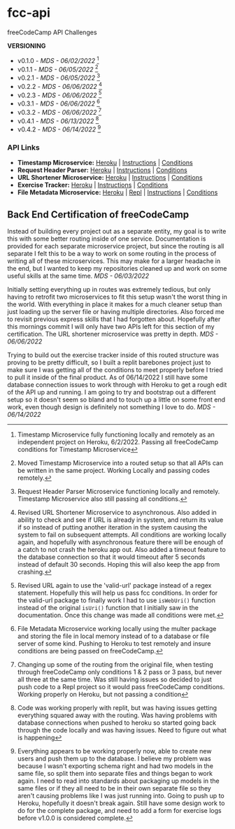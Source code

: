 # fcc-api
freeCodeCamp API Challenges

**VERSIONING**
- v0.1.0 - *MDS - 06/02/2022* [^1]
- v0.1.1 - *MDS - 06/05/2022* [^2]
- v0.2.1 - *MDS - 06/05/2022* [^3]
- v0.2.2 - *MDS - 06/06/2022* [^4]
- v0.2.3 - *MDS - 06/06/2022* [^5]
- v0.3.1 - *MDS - 06/06/2022* [^6]
- v0.3.2 - *MDS - 06/06/2022* [^7]
- v0.4.1 - *MDS - 06/13/2022* [^8]
- v0.4.2 - *MDS - 06/14/2022* [^9]

[^1]: Timestamp Microservice fully functioning locally and remotely as an independent project on Heroku, 6/2/2022. Passing all freeCodeCamp conditions for Timestamp Microservice
[^2]: Moved Timestamp Microservice into a routed setup so that all APIs can be written in the same project. Working Locally and passing codes remotely.
[^3]: Request Header Parser Microservice functioning locally and remotely. Timestamp Microservice also still passing all conditions.
[^4]: Revised URL Shortener Microservice to asynchronous. Also added in ability to check and see if URL is already in system, and return its value if so instead of putting another iteration in the system causing the system to fail on subsequent attempts. All conditions are working locally again, and hopefully with asynchronous feature there will be enough of a catch to not crash the heroku app out. Also added a timeout feature to the database connection so that it would timeout after 5 seconds instead of default 30 seconds. Hoping this will also keep the app from crashing.
[^5]: Revised URL again to use the 'valid-url' package instead of a regex statement. Hopefully this will help us pass fcc conditions. In order for the valid-url package to finally work I had to use `isWebUri()` function instead of the original `isUri()` function that I initially saw in the documentation. Once this change was made all conditions were met.
[^6]: File Metadata Microservice working locally using the multer package and storing the file in local memory instead of to a database or file server of some kind. Pushing to Heroku to test remotely and insure conditions are being passed on freeCodeCamp.
[^7]: Changing up some of the routing from the original file, when testing through freeCodeCamp only conditions 1 & 2 pass or 3 pass, but never all three at the same time. Was still having issues so decided to just push code to a Repl project so it would pass freeCodeCamp conditions. Working properly on Heroku, but not passing a condition
[^8]: Code was working properly with replit, but was having issues getting everything squared away with the routing. Was having problems with database connections when pushed to heroku so started going back through the code locally and was having issues. Need to figure out what is happening
[^9]: Everything appears to be working properly now, able to create new users and push them up to the database. I believe my problem was because I wasn't exporting schema right and had two models in the same file, so split them into separate files and things began to work again. I need to read into standards about packaging up models in the same files or if they all need to be in their own separate file so they aren't causing problems like I was just running into. Going to push up to Heroku, hopefully it doesn't break again. Still have some design work to do for the complete package, and need to add a form for exercise logs before v1.0.0 is considered complete.

### API Links
- **Timestamp Microservice:** [Heroku](https://fcc-ms-api.herokuapp.com/api/timestamp/landing) | [Instructions](https://www.freecodecamp.org/learn/apis-and-microservices/apis-and-microservices-projects/timestamp-microservice) | [Conditions](/documentation/01-timestamp.md)
- **Request Header Parser:** [Heroku](https://fcc-ms-api.herokuapp.com/api/whoami/landing) | [Instructions](https://www.freecodecamp.org/learn/back-end-development-and-apis/back-end-development-and-apis-projects/request-header-parser-microservice) | [Conditions](/documentation/02-request-header-parser.md)
- **URL Shortener Microservice:** [Heroku](https://fcc-ms-api.herokuapp.com/api/shorturl/landing) | [Instructions](https://www.freecodecamp.org/learn/back-end-development-and-apis/back-end-development-and-apis-projects/url-shortener-microservice) | [Conditions](/documentation/03-url-shortener.md)
- **Exercise Tracker:** [Heroku](https://fcc-ms-api.herokuapp.com/api/users/landing) | [Instructions](https://www.freecodecamp.org/learn/back-end-development-and-apis/back-end-development-and-apis-projects/exercise-tracker) | [Conditions](/documentation/04-exercise-tracker.md)
- **File Metadata Microservice:** [Heroku](https://fcc-ms-api.herokuapp.com/api/fileanalyse/landing) | [Repl](https://boilerplate-project-filemetadata.mattstub.repl.co/) | [Instructions](https://www.freecodecamp.org/learn/back-end-development-and-apis/back-end-development-and-apis-projects/file-metadata-microservice) | [Conditions](/documentation/05-file-metadata.md)

## Back End Certification of freeCodeCamp
Instead of building every project out as a separate entity, my goal is to write this with some better routing inside of one service. Documentation is provided for each separate microservice project, but since the routing is all separate I felt this to be a way to work on some routing in the process of writing all of these microservices. This may make for a larger headache in the end, but I wanted to keep my repositories cleaned up and work on some useful skills at the same time. 
*MDS - 06/03/2022*

Initially setting everything up in routes was extremely tedious, but only having to retrofit two microservices to fit this setup wasn't the worst thing in the world. With everything in place it makes for a much cleaner setup than just loading up the server file or having multiple directories. Also forced me to revisit previous express skills that I had forgotten about. Hopefully after this mornings commit I will only have two APIs left for this section of my certification. The URL shortener microservice was pretty in depth.
*MDS - 06/06/2022*

Trying to build out the exercise tracker inside of this routed structure was proving to be pretty difficult, so I built a replit barebones project just to make sure I was getting all of the conditions to meet properly before I tried to pull it inside of the final product. As of 06/14/2022 I still have some database connection issues to work through with Heroku to get a rough edit of the API up and running. I am going to try and bootstrap out a different setup so it doesn't seem so bland and to touch up a little on some front end work, even though design is definitely not something I love to do.
*MDS - 06/14/2022*
